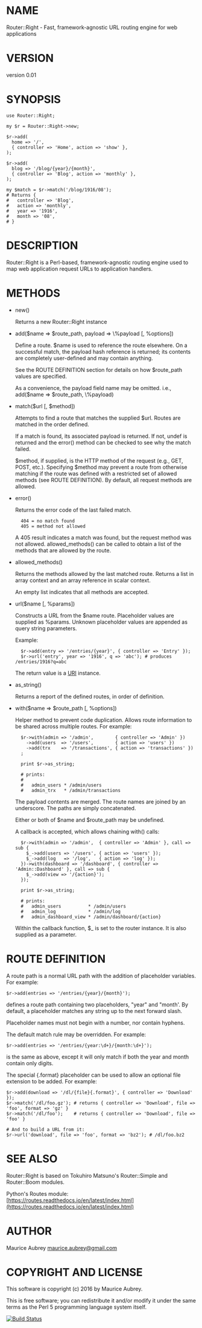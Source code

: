# NAME

Router::Right - Fast, framework-agnostic URL routing engine for web applications

# VERSION

version 0.01

# SYNOPSIS

    use Router::Right;

    my $r = Router::Right->new;

    $r->add(
      home => '/',
      { controller => 'Home', action => 'show' },
    );

    $r->add(
      blog => '/blog/{year}/{month}',
      { controller => 'Blog', action => 'monthly' },
    );

    my $match = $r->match('/blog/1916/08'); 
    # Returns {
    #   controller => 'Blog',
    #   action => 'monthly',
    #   year => '1916',
    #   month => '08',
    # }

# DESCRIPTION

Router::Right is a Perl-based, framework-agnostic routing engine used to
map web application request URLs to application handlers.

# METHODS

- new()

    Returns a new Router::Right instance

- add($name => $route\_path, payload => \\%payload \[, %options\])

    Define a route. $name is used to reference the route elsewhere.
    On a successful match, the payload hash reference is returned; its contents are
    completely user-defined and may contain anything.

    See the ROUTE DEFINITION section for details on how $route\_path values are
    specified.

    As a convenience, the payload field name may be omitted. i.e., 
    add($name => $route\_path, \\%payload)

- match($url \[, $method\])

    Attempts to find a route that matches the supplied $url. Routes are
    matched in the order defined.

    If a match is found, its associated payload is returned. If not, undef
    is returned and the error() method can be checked to see why the match
    failed.

    $method, if supplied, is the HTTP method of the request
    (e.g., GET, POST, etc.). Specifying $method may prevent a route
    from otherwise matching if the route was defined with a restricted set of allowed
    methods (see ROUTE DEFINITION). By default, all request methods are allowed.

- error()

    Returns the error code of the last failed match.

        404 = no match found
        405 = method not allowed

    A 405 result indicates a match was found, but the request method was
    not allowed. allowed\_methods() can be called to obtain a list of the methods
    that are allowed by the route.

- allowed\_methods()

    Returns the methods allowed by the last matched route.
    Returns a list in array context and an array reference in scalar context.

    An empty list indicates that all methods are accepted.

- url($name \[, %params\])

    Constructs a URL from the $name route. Placeholder values are supplied as
    %params. Unknown placeholder values are appended as query string parameters.

    Example:

        $r->add(entry => '/entries/{year}', { controller => 'Entry' });
        $r->url('entry', year => '1916', q => 'abc'); # produces /entries/1916?q=abc 

    The return value is a [URI](https://metacpan.org/pod/URI) instance.

- as\_string()

    Returns a report of the defined routes, in order of definition.

- with($name => $route\_path \[, %options\])

    Helper method to prevent code duplication. Allows route information to be
    shared across multiple routes. For example:

        $r->with(admin => '/admin',        { controller => 'Admin' })
          ->add(users  => '/users',        { action => 'users' })
          ->add(trx    => '/transactions', { action => 'transactions' })
        ;

        print $r->as_string;

        # prints:
        #
        #   admin_users * /admin/users
        #   admin_trx   * /admin/transactions

    The payload contents are merged. The route names are joined by an underscore.
    The paths are simply concatenated.

    Either or both of $name and $route\_path may be undefined.

    A callback is accepted, which allows chaining with() calls:

        $r->with(admin => '/admin',  { controller => 'Admin' }, call => sub {
          $_->add(users => '/users', { action => 'users' });
          $_->add(log   => '/log',   { action => 'log' });
        })->with(dashboard => '/dashboard', { controller => 'Admin::Dashboard' }, call => sub {
          $_->add(view => '/{action}');
        });

        print $r->as_string;

        # prints:
        #   admin_users          * /admin/users
        #   admin_log            * /admin/log
        #   admin_dashboard_view * /admin/dashboard/{action}

    Within the callback function, $\_ is set to the router instance.
    It is also supplied as a parameter.

# ROUTE DEFINITION

A route path is a normal URL path with the addition of placeholder variables.
For example:

    $r->add(entries => '/entries/{year}/{month}');

defines a route path containing two placeholders, "year" and "month'.
By default, a placeholder matches any string up to the next forward slash.

Placeholder names must not begin with a number, nor contain hyphens.

The default match rule may be overridden. For example:

    $r->add(entries => '/entries/{year:\d+}/{month:\d+}');

is the same as above, except it will only match if both the year and month
contain only digits.

The special {.format} placeholder can be used to allow an optional file
extension to be added. For example:

    $r->add(download => '/dl/{file}{.format}', { controller => 'Download' });
    $r->match('/dl/foo.gz'); # returns { controller => 'Download', file => 'foo', format => 'gz' }
    $r->match('/dl/foo');    # returns { controller => 'Download', file => 'foo' }

    # And to build a URL from it:
    $r->url('download', file => 'foo', format => 'bz2'); # /dl/foo.bz2

# SEE ALSO

Router::Right is based on Tokuhiro Matsuno's Router::Simple and
Router::Boom modules.

Python's Routes module:
[https://routes.readthedocs.io/en/latest/index.html](https://routes.readthedocs.io/en/latest/index.html)

# AUTHOR

Maurice Aubrey <maurice.aubrey@gmail.com>

# COPYRIGHT AND LICENSE

This software is copyright (c) 2016 by Maurice Aubrey.

This is free software; you can redistribute it and/or modify it under
the same terms as the Perl 5 programming language system itself.

[![Build Status](https://travis-ci.org/mla/router-right?branch=master)](https://travis-ci.org/mla/router-right)

